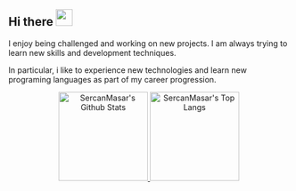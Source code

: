 ## Hi there <a href="https://www.linkedin.com/in/sercan-masar-b8837a225/" rel="nofollow"><img src="https://camo.githubusercontent.com/e8e7b06ecf583bc040eb60e44eb5b8e0ecc5421320a92929ce21522dbc34c891/68747470733a2f2f6d656469612e67697068792e636f6d2f6d656469612f6876524a434c467a6361737252346961377a2f67697068792e676966" width="30px" style="max-width:100%;">
</a>



I enjoy being challenged and working on new projects. I am always trying to learn new skills and development techniques.

In particular, i like to experience new technologies and learn new programing languages as part of my career progression.  



<p align="center" >
  <a href="https://github.com/ugurcandede"> 
    <img height="160px" alt="SercanMasar's Github Stats" src="https://github-readme-stats.vercel.app/api?username=11sercanmasar&show_icons=true&hide_border=true&theme=radical"/>
    <img height="160px" alt="SercanMasar's Top Langs" src="https://github-readme-stats.vercel.app/api/top-langs/?username=11sercanmasar&layout=compact&hide_border=true&theme=radical" />
  </a>
</p>
